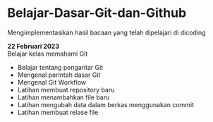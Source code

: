 # Belajar-Dasar-Git-dan-Github
Mengimplementasikan hasil bacaan yang telah dipelajari di dicoding

**22 Februari 2023**  
Belajar kelas memahami Git
  * Belajar tentang pengantar Git
  * Mengenal perintah dasar Git
  * Mengenal Git Workflow
  * Latihan membuat repository baru
  * Latihan menambahkan file baru
  * Latihan mengubah data dalam berkas menggunakan commit
  * Latihan membuat relase file
